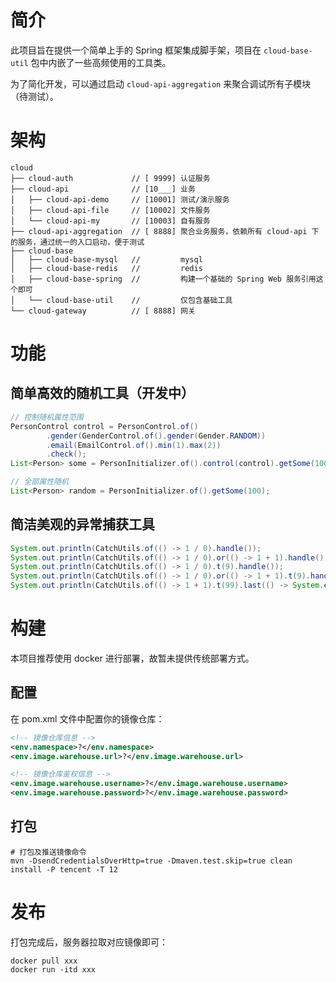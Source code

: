 # 简介

此项目旨在提供一个简单上手的 Spring 框架集成脚手架，项目在 `cloud-base-util` 包中内嵌了一些高频使用的工具类。

为了简化开发，可以通过启动 `cloud-api-aggregation` 来聚合调试所有子模块（待测试）。

# 架构

```text
cloud
├── cloud-auth             // [ 9999] 认证服务
├── cloud-api              // [10___] 业务
│   ├── cloud-api-demo     // [10001] 测试/演示服务
│   ├── cloud-api-file     // [10002] 文件服务
│   └── cloud-api-my       // [10003] 自有服务
├── cloud-api-aggregation  // [ 8888] 聚合业务服务，依赖所有 cloud-api 下的服务，通过统一的入口启动，便于测试
├── cloud-base
│   ├── cloud-base-mysql   //         mysql
│   ├── cloud-base-redis   //         redis
│   ├── cloud-base-spring  //         构建一个基础的 Spring Web 服务引用这个即可
│   └── cloud-base-util    //         仅包含基础工具
└── cloud-gateway          // [ 8888] 网关
```

# 功能

## 简单高效的随机工具（开发中）

```java
// 控制随机属性范围
PersonControl control = PersonControl.of()
        .gender(GenderControl.of().gender(Gender.RANDOM))
        .email(EmailControl.of().min(1).max(2))
        .check();
List<Person> some = PersonInitializer.of().control(control).getSome(100);

// 全部属性随机
List<Person> random = PersonInitializer.of().getSome(100);
```

## 简洁美观的异常捕获工具

```java
System.out.println(CatchUtils.of(() -> 1 / 0).handle());
System.out.println(CatchUtils.of(() -> 1 / 0).or(() -> 1 + 1).handle());
System.out.println(CatchUtils.of(() -> 1 / 0).t(9).handle());
System.out.println(CatchUtils.of(() -> 1 / 0).or(() -> 1 + 1).t(9).handle());
System.out.println(CatchUtils.of(() -> 1 + 1).t(99).last(() -> System.err.println("完成")).handle());
```

# 构建

本项目推荐使用 docker 进行部署，故暂未提供传统部署方式。

## 配置

在 pom.xml 文件中配置你的镜像仓库：

```xml
<!-- 镜像仓库信息 -->
<env.namespace>?</env.namespace>
<env.image.warehouse.url>?</env.image.warehouse.url>

<!-- 镜像仓库鉴权信息 -->
<env.image.warehouse.username>?</env.image.warehouse.username>
<env.image.warehouse.password>?</env.image.warehouse.password>
```

## 打包

```shell
# 打包及推送镜像命令
mvn -DsendCredentialsOverHttp=true -Dmaven.test.skip=true clean install -P tencent -T 12
```

# 发布

打包完成后，服务器拉取对应镜像即可：

```shell
docker pull xxx
docker run -itd xxx
```